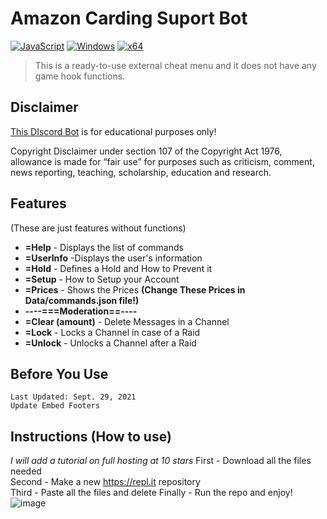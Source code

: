 # Amazon Carding Suport Bot

[![JavaScript](https://img.shields.io/badge/Language-C%2B%2B-%23f34b7d.svg?style=flat)](https://en.wikipedia.org/wiki/C%2B%2B) 
[![Windows](https://img.shields.io/badge/Platform-Windows-0078d7.svg?style=flat)](https://en.wikipedia.org/wiki/Microsoft_Windows) 
[![x64](https://img.shields.io/badge/Arch-x64-green.svg?style=flat)](https://en.wikipedia.org/wiki/X64) 

> This is a ready-to-use external cheat menu and it does not have any game hook functions. 

## Disclaimer
[This DIscord Bot](https://github.com/NotSlater/AmazonSupport) is for educational purposes only!

Copyright Disclaimer under section 107 of the Copyright Act 1976, allowance is made for “fair use” for purposes such as criticism, comment, news reporting, teaching, scholarship, education and research.

## Features
(These are just features without functions)
* **=Help** - Displays the list of commands
* **=UserInfo** -Displays the user's information
* **=Hold** - Defines a Hold and How to Prevent it
* **=Setup** - How to Setup your Account
* **=Prices** - Shows the Prices **(Change These Prices in Data/commands.json file!)**
* **----===Moderation==----**
* **=Clear (amount)** - Delete Messages in a Channel
* **=Lock** - Locks a Channel in case of a Raid
* **=Unlock** - Unlocks a Channel after a Raid



## Before You Use
```
Last Updated: Sept. 29, 2021
Update Embed Footers
```

## Instructions (How to use)
*I will add a tutorial on full hosting at 10 stars*
First - Download all the files needed  
Second - Make a new https://repl.it repository  
Third - Paste all the files and delete 
Finally - Run the repo and enjoy!
![image](https://user-images.githubusercontent.com/59234115/155832249-5420f141-00d0-4b27-82aa-47a5be9949f6.png)

